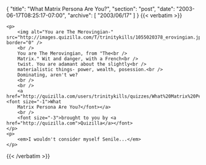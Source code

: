 {
  "title": "What Matrix Persona Are You?",
  "section": "post",
  "date": "2003-06-17T08:25:17-07:00",
  "archive": [
    "2003/06/17"
  ]
}
{{< verbatim >}}

    <p>
        <img alt="You are The Merovingian-" src="http://images.quizilla.com/T/trinitykills/1055020378_erovingian.jpg" border="0" />
        <br />
        You are The Merovingian, from "The<br />
        Matrix." Wit and danger, with a French<br />
        twist. You are adamant about the slightly<br />
        materialistic things- power, wealth, posession.<br />
        Dominating, aren't we? 
        <br />
        <br />
        <a href="http://quizilla.com/users/trinitykills/quizzes/What%20Matrix%20Persona%20Are%20You%3F/"><font size="-1">What
        Matrix Persona Are You?</font></a>
        <br />
        <font size="-3">brought to you by <a href="http://quizilla.com">Quizilla</a></font> 
    </p>
    <p>
        <em>I wouldn't consider myself Senile...</em>
    </p>

{{< /verbatim >}}
